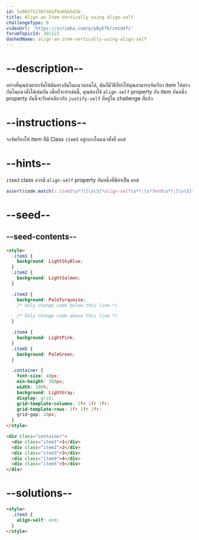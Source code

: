 ```yaml
---
id: 5a90375238fddaf9a66b5d3b
title: Align an Item Vertically using align-self
challengeType: 0
videoUrl: 'https://scrimba.com/p/pByETK/cmzd4fz'
forumTopicId: 301123
dashedName: align-an-item-vertically-using-align-self
---
```


# --description--

อย่างที่คุณสามารถจัดให้มันตรงกันในแนวนอนได้, มันก็มีวิธีที่ทำให้คุณสามารถจัดเรียง item ให้ตรงกันในแนวตั้งได้เช่นกัน
เพื่อที่จะทำเช่นนี้, คุณต้องใช้ `align-self` property กับ item อันหนึ่ง
property อันนี้จะรับค่าเดียวกับ `justify-self` ที่อยู่ใน challenge ที่แล้ว

# --instructions--

จงจัดเรียงให้ item ที่มี Class `item3` อยู่กลางในแนวตั้งที่ `end`

# --hints--

`item3` class ควรมี `align-self` property อันหนึ่งที่มีค่าเป็น `end`

```js
assert(code.match(/.item3\s*?{[\s\S]*align-self\s*?:\s*?end\s*?;[\s\S]*}/gi));
```

# --seed--

## --seed-contents--

```html
<style>
  .item1 {
    background: LightSkyBlue;
  }
  .item2 {
    background: LightSalmon;
  }

  .item3 {
    background: PaleTurquoise;
    /* Only change code below this line */

    /* Only change code above this line */
  }

  .item4 {
    background: LightPink;
  }
  .item5 {
    background: PaleGreen;
  }

  .container {
    font-size: 40px;
    min-height: 300px;
    width: 100%;
    background: LightGray;
    display: grid;
    grid-template-columns: 1fr 1fr 1fr;
    grid-template-rows: 1fr 1fr 1fr;
    grid-gap: 10px;
  }
</style>

<div class="container">
  <div class="item1">1</div>
  <div class="item2">2</div>
  <div class="item3">3</div>
  <div class="item4">4</div>
  <div class="item5">5</div>
</div>
```

# --solutions--

```html
<style>
  .item3 {
    align-self: end;
  }
</style>
```
